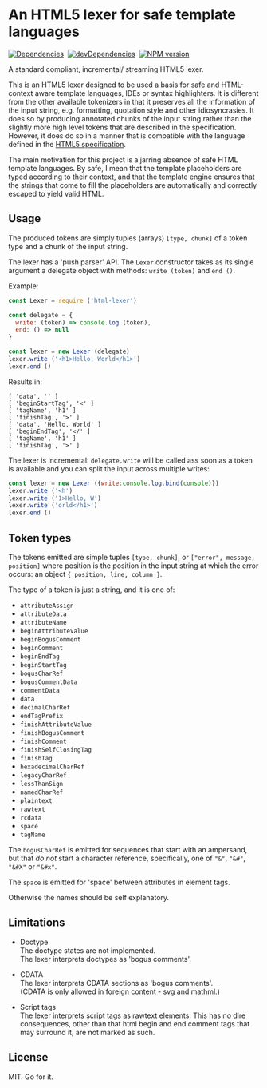 An HTML5 lexer for safe template languages
==========================================

[![Dependencies][deps-image]][deps-url] 
[![devDependencies][dev-deps-image]][dev-deps-url] 
[![NPM version][npm-image]][npm-url] 

[npm-image]:      https://img.shields.io/npm/v/html-lexer.svg
[npm-url]:        https://npmjs.org/package/html-lexer
[deps-image]:     https://img.shields.io/david/alwinb/html-lexer.svg
[deps-url]:       https://david-dm.org/alwinb/html-lexer
[dev-deps-image]: https://img.shields.io/david/dev/alwinb/html-lexer.svg
[dev-deps-url]:   https://david-dm.org/alwinb/html-lexer?type=dev

A standard compliant, incremental/ streaming HTML5 lexer. 

This is an HTML5 lexer designed to be used a basis for safe and HTML-context 
aware template languages, IDEs or syntax highlighters. It is different from the 
other available tokenizers in that it preserves all the information of the 
input string, e.g. formatting, quotation style and other idiosyncrasies. It 
does so by producing annotated chunks of the input string rather than the 
slightly more high level tokens that are described in the specification. 
However, it does do so in a manner that is compatible with the language defined
in the [HTML5 specification][1]. 

[1]: https://html.spec.whatwg.org/multipage/syntax.html#tokenization

The main motivation for this project is a jarring absence of safe HTML 
template languages. By safe, I mean that the template placeholders are typed 
according to their context, and that the template engine ensures that the 
strings that come to fill the placeholders are automatically and
correctly escaped to yield valid HTML. 

Usage
-----

The produced tokens are simply tuples (arrays) `[type, chunk]` of a token type
and a chunk of the input string.

The lexer has a 'push parser' API. 
The `Lexer` constructor takes as its single argument a delegate object with 
methods: `write (token)` and `end ()`. 

Example:

```javascript
const Lexer = require ('html-lexer')

const delegate = {
  write: (token) => console.log (token),
  end: () => null
}

const lexer = new Lexer (delegate)
lexer.write ('<h1>Hello, World</h1>')
lexer.end ()
```

Results in:
```
[ 'data', '' ]
[ 'beginStartTag', '<' ]
[ 'tagName', 'h1' ]
[ 'finishTag', '>' ]
[ 'data', 'Hello, World' ]
[ 'beginEndTag', '</' ]
[ 'tagName', 'h1' ]
[ 'finishTag', '>' ]
```

The lexer is incremental: `delegate.write` will be called ass soon as a token is available
and you can split the input across multiple writes:

```javascript
const lexer = new Lexer ({write:console.log.bind(console)})
lexer.write ('<h')
lexer.write ('1>Hello, W')
lexer.write ('orld</h1>')
lexer.end ()
```


Token types
-----------

The tokens emitted are simple tuples `[type, chunk]`, or
`["error", message, position]` where position is the position in the input
string at which the error occurs: an object `{ position, line, column }`. 

The type of a token is just a string, and it is one of:

- `attributeAssign`
- `attributeData`
- `attributeName`
- `beginAttributeValue`
- `beginBogusComment`
- `beginComment`
- `beginEndTag`
- `beginStartTag`
- `bogusCharRef`
- `bogusCommentData`
- `commentData`
- `data`
- `decimalCharRef`
- `endTagPrefix`
- `finishAttributeValue`
- `finishBogusComment`
- `finishComment`
- `finishSelfClosingTag`
- `finishTag`
- `hexadecimalCharRef`
- `legacyCharRef`
- `lessThanSign`
- `namedCharRef`
- `plaintext`
- `rawtext`
- `rcdata`
- `space`
- `tagName`

The `bogusCharRef` is emitted for sequences that start with an ampersand,
but that *do not* start a character reference, specifically, one of `"&"`,
`"&#"`, `"&#X"` or `"&#x"`. 

The `space` is emitted for 'space' between attributes in
element tags. 

Otherwise the names should be self explanatory.


Limitations
-----------

* Doctype  
  The doctype states are not implemented.  
  The lexer interprets doctypes as 'bogus comments'. 

* CDATA  
  The lexer interprets CDATA sections as 'bogus comments'.  
  (CDATA is only allowed in foreign content - svg and mathml.)

* Script tags  
  The lexer interprets script tags as rawtext elements. 
  This has no dire consequences, other than that html begin and 
  end comment tags that may surround it, are not marked as such. 



License
-------

MIT. Go for it. 
